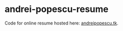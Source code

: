 # andrei-popescu-resume

Code for online resume hosted here: [andreipopescu.tk](http://andreipopescu.tk/).

